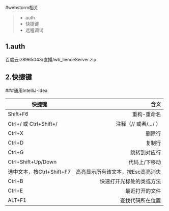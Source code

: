 #webstorm相关

> * auth
> * 快捷键
> * 远程调试

## 1.auth
百度云:z8965043/直播/wb_lienceServer.zip

## 2.快捷键
###通用IntelliJ-Idea
 
| 快捷键     |  含义 |
| --------   | -----: |
| Shift+F6    |  重构-重命名 |
| Ctrl+/ 或 Ctrl+Shift+/    |  注释（// 或者/*…*/ ） |
| Ctrl+X    |  删除行|
| Ctrl+D   |  复制行|
| Ctrl+G   |  跳转到对应行|
| Ctrl+Shift+Up/Down  |  代码上/下移动|
| 选中文本，按Ctrl+Shift+F7  | 高亮显示所有该文本，按Esc高亮消失|
|Ctrl+B|快速打开光标处的类或方法|
|Ctrl+E|最近打开的文件|
|ALT+F1|查找代码所在位置|

